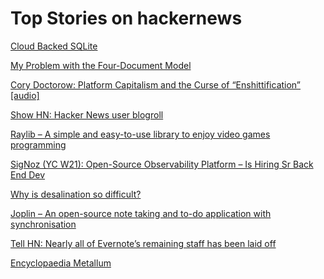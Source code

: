 # Top Stories on hackernews <br />
[Cloud Backed SQLite](https://sqlite.org/cloudsqlite/doc/trunk/www/index.wiki)

[My Problem with the Four-Document Model](https://www.hillelwayne.com/post/problems-with-the-4doc-model/)

[Cory Doctorow: Platform Capitalism and the Curse of “Enshittification” [audio]](https://podtail.com/podcast/future-tense-full-program-podcast/cory-doctorow-platform-capitalism-and-the-curse-of/)

[Show HN: Hacker News user blogroll](https://dm.hn)

[Raylib – A simple and easy-to-use library to enjoy video games programming](https://github.com/raysan5/raylib)

[SigNoz (YC W21): Open-Source Observability Platform – Is Hiring Sr Back End Dev](https://www.ycombinator.com/companies/signoz/jobs/uCt5BQw-sr-backend-engineer-go-remote)

[Why is desalination so difficult?](https://practical.engineering/blog/2023/6/28/why-is-desalination-so-difficult)

[Joplin – An open-source note taking and to-do application with synchronisation](https://github.com/laurent22/joplin)

[Tell HN: Nearly all of Evernote’s remaining staff has been laid off]()

[Encyclopaedia Metallum](https://www.metal-archives.com/)
